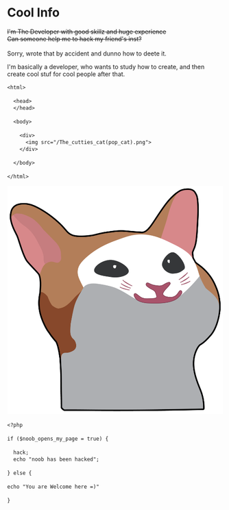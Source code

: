 # Cool Info
~~I'm The Developer with good skillz and huge experience~~ <br>
~~Can someone help me to hack my friend's inst?~~ <br><br>
Sorry, wrote that by accident and dunno how to deete it.

I'm basically a developer, who wants to study how to create, and then create cool stuf for cool people after that. <br>

```
<html>

  <head>
  </head>

  <body>
  
    <div>
      <img src="/The_cutties_cat(pop_cat).png">
    </div>

  </body>

</html>
```


<img src="/Screenshot_21111111.png">

```
<?php

if ($noob_opens_my_page = true) {

  hack;
  echo "noob has been hacked";

} else {

echo "You are Welcome here =)"

}
```
